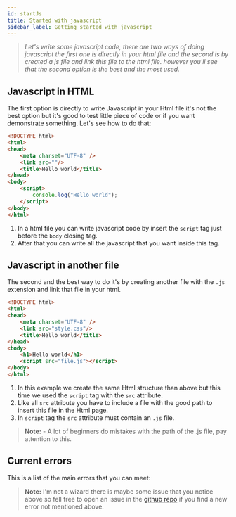 ```yaml
---
id: startJs
title: Started with javascript
sidebar_label: Getting started with javascript
---
```

>*Let's write some javascript code, there are two ways of doing javascript the first one is directly in your html file and the second is by created a js file and link this file to the html file. however you'll see that the second option is the best and the most used.*

## Javascript in HTML 
The first option is directly to write Javascript in your Html file it's not the best option but it's good to test little piece of code or if you want demonstrate something. Let's see how to do that:
```html
<!DOCTYPE html>
<html>
<head>
    <meta charset="UTF-8" />
    <link src=""/>
    <title>Hello world</title>
</head>
<body>
    <script>
        console.log("Hello world");
    </script>
</body>
</html>
```
1. In a html file you can write javascript code by insert the `script` tag just before the `body` closing tag.
2. After that you can write all the javascript that you want inside this tag.

## Javascript in another file
The second and the best way to do it's by creating another file with the `.js` extension and link that file in your html.
```html
<!DOCTYPE html>
<html>
<head>
    <meta charset="UTF-8" />
    <link src="style.css"/>
    <title>Hello world</title>
</head>
<body>
    <h1>Hello world</h1>
    <script src="file.js"></script>
</body>
</html>
```
1. In this example we create the same Html structure than above but this time we used the `script` tag with the `src` attribute.
2. Like all `src` attribute you have to include a file with the good path to insert this file in the Html page.
3. In `script` tag the `src` attribute must contain an `.js` file.

> **Note:** - A lot of beginners do mistakes with the path of the .js file, pay attention to this.

## Current errors
This is a list of the main errors that you can meet:
> **Note:** I'm not a wizard there is maybe some issue that you notice above so fell free to open an issue in the [github repo](https://github.com/luctst/learn-javascript) if you find a new error not mentioned above.